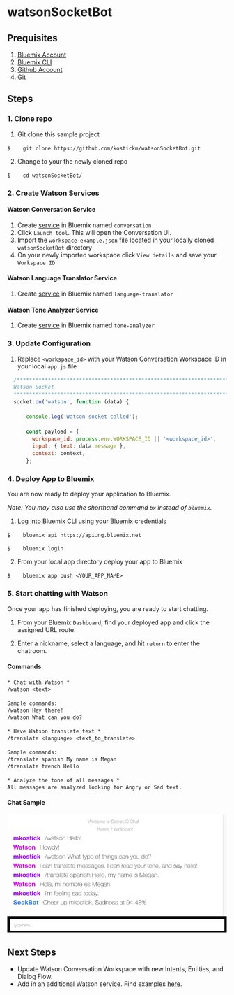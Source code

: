 # watsonSocketBot

## Prequisites
1. [Bluemix Account](https://console.bluemix.net/)
2. [Bluemix CLI](https://clis.ng.bluemix.net/ui/home.html)
3. [Github Account](https://github.com/)
4. [Git](https://git-scm.com/downloads)

## Steps
### 1. Clone repo
1. Git clone this sample project

`$    git clone https://github.com/kostickm/watsonSocketBot.git`

2. Change to your the newly cloned repo

`$    cd watsonSocketBot/`

### 2. Create Watson Services

#### Watson Conversation Service
1. Create [service](https://console.bluemix.net/catalog/services/conversation) in Bluemix named `conversation`
2. Click `Launch tool`. This will open the Conversation UI.
3. Import the `workspace-example.json` file located in your locally cloned `watsonSocketBot` directory
4. On your newly imported workspace click `View details` and save your `Workspace ID`

#### Watson Language Translator Service
1. Create [service](https://console.bluemix.net/catalog/services/language-translator) in Bluemix named `language-translator`

#### Watson Tone Analyzer Service
1. Create [service](https://console.bluemix.net/catalog/services/tone-analyzer) in Bluemix named `tone-analyzer`

### 3. Update Configuration
1. Replace `<workspace_id>` with your Watson Conversation Workspace ID in your local `app.js` file

```javascript
  /***********************************************************************
  Watson Socket
  ************************************************************************/
  socket.on('watson', function (data) {

      console.log('Watson socket called');

      const payload = {
        workspace_id: process.env.WORKSPACE_ID || '<workspace_id>',
        input: { text: data.message },
        context: context,
      };
```

### 4. Deploy App to Bluemix
You are now ready to deploy your application to Bluemix.

*Note: You may also use the shorthand command `bx` instead of `bluemix`.*

1. Log into Bluemix CLI using your Bluemix credentials

  `$    bluemix api https://api.ng.bluemix.net`

  `$    bluemix login`

2. From your local app directory deploy your app to Bluemix

  `$    bluemix app push <YOUR_APP_NAME>`

### 5. Start chatting with Watson
Once your app has finished deploying, you are ready to start chatting.

1. From your Bluemix `Dashboard`, find your deployed app and click the assigned URL route.

2. Enter a nickname, select a language, and hit `return` to enter the chatroom.

#### Commands
```
* Chat with Watson *
/watson <text>

Sample commands:
/watson Hey there!
/watson What can you do?

* Have Watson translate text *
/translate <language> <text_to_translate>

Sample commands:
/translate spanish My name is Megan
/translate french Hello

* Analyze the tone of all messages *
All messages are analyzed looking for Angry or Sad text.
```

#### Chat Sample
<img src="media/WatsonSocketChatSample.png" width="700">

## Next Steps
 * Update Watson Conversation Workspace with new Intents, Entities, and Dialog Flow.
 * Add in an additional Watson service. Find examples [here](https://github.com/watson-developer-cloud).


